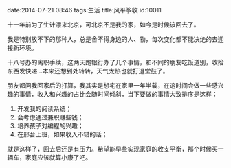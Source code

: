 date:2014-07-21 08:46
tags:生活
title:风平筝收
id:10011

十一年前为了生计漂来北京，可北京不是我的家，如今是时候该回去了。

我是特别放不下的那种人，总是舍不得身边的人、物，每次变化都不能决绝的去迎接新环境。

十八号办的离职手续，这两天跑银行办了几个事情，和不同的朋友吃饭道别，收拾东西发快递...本来还想到处转转，天气太热也就打退堂鼓了。

朋友都问我回家后的打算，我其实是想宅在家里一年半载，在这时间会做一些感兴趣的事情，收入和兴趣的占比会随时间倾斜，当下要做的事情大致排序是这样：

1. 开发我的阅读系统；
2. 会考虑通过兼职赚些钱；
3. 培养孩子对编程的兴趣；
4. 在邢台上班，如果收入不错的话；

就是这样了，回去后还是有压力。希望能早些实现家庭的收支平衡，那个时候买一辆车，家庭应该就算小康了吧。